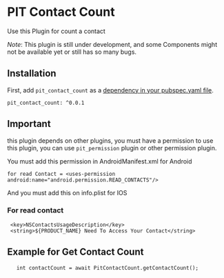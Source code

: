 # PIT Contact Count

Use this Plugin for count a contact

*Note*: This plugin is still under development, and some Components might not be available yet or still has so many bugs.

## Installation

First, add `pit_contact_count` as a [dependency in your pubspec.yaml file](https://flutter.io/platform-plugins/).

```
pit_contact_count: ^0.0.1
```

## Important

this plugin depends on other plugins, you must have a permission to use this plugin, you can use `pit_permission` plugin or other permission plugin.

You must add this permission in AndroidManifest.xml for Android

```
for read Contact = <uses-permission android:name="android.permission.READ_CONTACTS"/>
```

And you must add this on info.plist for IOS

### For read contact
```
 <key>NSContactsUsageDescription</key>
 <string>${PRODUCT_NAME} Need To Access Your Contact</string>
```

## Example for Get Contact Count
```
   int contactCount = await PitContactCount.getContactCount();
```